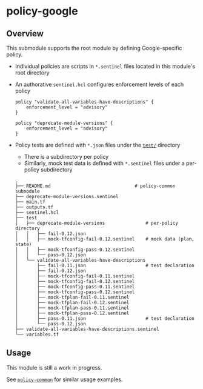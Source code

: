 # policy-google

## Overview

This submodule supports the root module by defining Google-specific policy.

- Individual policies are scripts in `*.sentinel` files located in this module's root directory
- An authorative `sentinel.hcl` configures enforcement levels of each policy
   ```hcl
   policy "validate-all-variables-have-descriptions" {
       enforcement_level = "advisory"
   }

   policy "deprecate-module-versions" {
       enforcement_level = "advisory"
   }
   ```
- Policy tests are defined with `*.json` files under the [`test/`](./test) directory
   - There is a subdirectory per policy
   - Similarly, mock test data is defined with `*.sentinel` files under a per-policy subdirectory

   ```
   .
   ├── README.md                               # policy-common submodule
   ├── deprecate-module-versions.sentinel
   ├── main.tf
   ├── outputs.tf
   ├── sentinel.hcl
   ├── test
   │   ├── deprecate-module-versions               # per-policy directory
   │   │   ├── fail-0.12.json
   │   │   ├── mock-tfconfig-fail-0.12.sentinel    # mock data (plan, state)
   │   │   ├── mock-tfconfig-pass-0.12.sentinel
   │   │   └── pass-0.12.json
   │   └── validate-all-variables-have-descriptions
   │       ├── fail-0.11.json                      # test declaration
   │       ├── fail-0.12.json
   │       ├── mock-tfconfig-fail-0.11.sentinel
   │       ├── mock-tfconfig-fail-0.12.sentinel
   │       ├── mock-tfconfig-pass-0.11.sentinel
   │       ├── mock-tfconfig-pass-0.12.sentinel
   │       ├── mock-tfplan-fail-0.11.sentinel
   │       ├── mock-tfplan-fail-0.12.sentinel
   │       ├── mock-tfplan-pass-0.11.sentinel
   │       ├── mock-tfplan-pass-0.12.sentinel
   │       ├── pass-0.11.json                      # test declaration
   │       └── pass-0.12.json
   ├── validate-all-variables-have-descriptions.sentinel
   └── variables.tf
   ```

## Usage

This module is still a work in progress.

See [`policy-common`](../policy-common/README.md) for similar usage examples.
